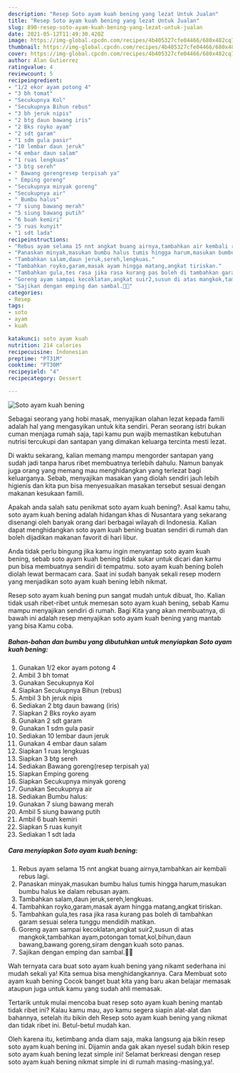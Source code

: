 ```yaml
---
description: "Resep Soto ayam kuah bening yang lezat Untuk Jualan"
title: "Resep Soto ayam kuah bening yang lezat Untuk Jualan"
slug: 890-resep-soto-ayam-kuah-bening-yang-lezat-untuk-jualan
date: 2021-05-12T11:49:30.420Z
image: https://img-global.cpcdn.com/recipes/4b405327cfe04466/680x482cq70/soto-ayam-kuah-bening-foto-resep-utama.jpg
thumbnail: https://img-global.cpcdn.com/recipes/4b405327cfe04466/680x482cq70/soto-ayam-kuah-bening-foto-resep-utama.jpg
cover: https://img-global.cpcdn.com/recipes/4b405327cfe04466/680x482cq70/soto-ayam-kuah-bening-foto-resep-utama.jpg
author: Alan Gutierrez
ratingvalue: 4
reviewcount: 5
recipeingredient:
- "1/2 ekor ayam potong 4"
- "3 bh tomat"
- "Secukupnya Kol"
- "Secukupnya Bihun rebus"
- "3 bh jeruk nipis"
- "2 btg daun bawang iris"
- "2 Bks royko ayam"
- "2 sdt garam"
- "1 sdm gula pasir"
- "10 lembar daun jeruk"
- "4 embar daun salam"
- "1 ruas lengkuas"
- "3 btg sereh"
- " Bawang gorengresep terpisah ya"
- " Emping goreng"
- "Secukupnya minyak goreng"
- "Secukupnya air"
- " Bumbu halus"
- "7 siung bawang merah"
- "5 siung bawang putih"
- "6 buah kemiri"
- "5 ruas kunyit"
- "1 sdt lada"
recipeinstructions:
- "Rebus ayam selama 15 nnt angkat buang airnya,tambahkan air kembali rebus lagi."
- "Panaskan minyak,masukan bumbu halus tumis hingga harum,masukan bumbu halus ke dalam rebusan ayam."
- "Tambahkan salam,daun jeruk,sereh,lengkuas."
- "Tambahkan royko,garam,masak ayam hingga matang,angkat tiriskan."
- "Tambahkan gula,tes rasa jika rasa kurang pas boleh di tambahkan garam sesuai selera tunggu mendidih matikan."
- "Goreng ayam sampai kecoklatan,angkat suir2,susun di atas mangkok,tambahkan ayam,potongan tomat,kol,bihun,daun bawang,bawang goreng,siram dengan kuah soto panas."
- "Sajikan dengan emping dan sambal.🙏😊"
categories:
- Resep
tags:
- soto
- ayam
- kuah

katakunci: soto ayam kuah 
nutrition: 214 calories
recipecuisine: Indonesian
preptime: "PT31M"
cooktime: "PT30M"
recipeyield: "4"
recipecategory: Dessert

---
```



![Soto ayam kuah bening](https://img-global.cpcdn.com/recipes/4b405327cfe04466/680x482cq70/soto-ayam-kuah-bening-foto-resep-utama.jpg)

Sebagai seorang yang hobi masak, menyajikan olahan lezat kepada famili adalah hal yang mengasyikan untuk kita sendiri. Peran seorang istri bukan cuman menjaga rumah saja, tapi kamu pun wajib memastikan kebutuhan nutrisi tercukupi dan santapan yang dimakan keluarga tercinta mesti lezat.

Di waktu  sekarang, kalian memang mampu mengorder santapan yang sudah jadi tanpa harus ribet membuatnya terlebih dahulu. Namun banyak juga orang yang memang mau menghidangkan yang terlezat bagi keluarganya. Sebab, menyajikan masakan yang diolah sendiri jauh lebih higienis dan kita pun bisa menyesuaikan masakan tersebut sesuai dengan makanan kesukaan famili. 



Apakah anda salah satu penikmat soto ayam kuah bening?. Asal kamu tahu, soto ayam kuah bening adalah hidangan khas di Nusantara yang sekarang disenangi oleh banyak orang dari berbagai wilayah di Indonesia. Kalian dapat menghidangkan soto ayam kuah bening buatan sendiri di rumah dan boleh dijadikan makanan favorit di hari libur.

Anda tidak perlu bingung jika kamu ingin menyantap soto ayam kuah bening, sebab soto ayam kuah bening tidak sukar untuk dicari dan kamu pun bisa membuatnya sendiri di tempatmu. soto ayam kuah bening boleh diolah lewat bermacam cara. Saat ini sudah banyak sekali resep modern yang menjadikan soto ayam kuah bening lebih nikmat.

Resep soto ayam kuah bening pun sangat mudah untuk dibuat, lho. Kalian tidak usah ribet-ribet untuk memesan soto ayam kuah bening, sebab Kamu mampu menyajikan sendiri di rumah. Bagi Kita yang akan membuatnya, di bawah ini adalah resep menyajikan soto ayam kuah bening yang mantab yang bisa Kamu coba.

<!--inarticleads1-->

##### Bahan-bahan dan bumbu yang dibutuhkan untuk menyiapkan Soto ayam kuah bening:

1. Gunakan 1/2 ekor ayam potong 4
1. Ambil 3 bh tomat
1. Gunakan Secukupnya Kol
1. Siapkan Secukupnya Bihun (rebus)
1. Ambil 3 bh jeruk nipis
1. Sediakan 2 btg daun bawang (iris)
1. Siapkan 2 Bks royko ayam
1. Gunakan 2 sdt garam
1. Gunakan 1 sdm gula pasir
1. Sediakan 10 lembar daun jeruk
1. Gunakan 4 embar daun salam
1. Siapkan 1 ruas lengkuas
1. Siapkan 3 btg sereh
1. Sediakan  Bawang goreng(resep terpisah ya)
1. Siapkan  Emping goreng
1. Siapkan Secukupnya minyak goreng
1. Gunakan Secukupnya air
1. Sediakan  Bumbu halus:
1. Gunakan 7 siung bawang merah
1. Ambil 5 siung bawang putih
1. Ambil 6 buah kemiri
1. Siapkan 5 ruas kunyit
1. Sediakan 1 sdt lada




<!--inarticleads2-->

##### Cara menyiapkan Soto ayam kuah bening:

1. Rebus ayam selama 15 nnt angkat buang airnya,tambahkan air kembali rebus lagi.
1. Panaskan minyak,masukan bumbu halus tumis hingga harum,masukan bumbu halus ke dalam rebusan ayam.
1. Tambahkan salam,daun jeruk,sereh,lengkuas.
1. Tambahkan royko,garam,masak ayam hingga matang,angkat tiriskan.
1. Tambahkan gula,tes rasa jika rasa kurang pas boleh di tambahkan garam sesuai selera tunggu mendidih matikan.
1. Goreng ayam sampai kecoklatan,angkat suir2,susun di atas mangkok,tambahkan ayam,potongan tomat,kol,bihun,daun bawang,bawang goreng,siram dengan kuah soto panas.
1. Sajikan dengan emping dan sambal.🙏😊




Wah ternyata cara buat soto ayam kuah bening yang nikamt sederhana ini mudah sekali ya! Kita semua bisa menghidangkannya. Cara Membuat soto ayam kuah bening Cocok banget buat kita yang baru akan belajar memasak ataupun juga untuk kamu yang sudah ahli memasak.

Tertarik untuk mulai mencoba buat resep soto ayam kuah bening mantab tidak ribet ini? Kalau kamu mau, ayo kamu segera siapin alat-alat dan bahannya, setelah itu bikin deh Resep soto ayam kuah bening yang nikmat dan tidak ribet ini. Betul-betul mudah kan. 

Oleh karena itu, ketimbang anda diam saja, maka langsung aja bikin resep soto ayam kuah bening ini. Dijamin anda gak akan nyesel sudah bikin resep soto ayam kuah bening lezat simple ini! Selamat berkreasi dengan resep soto ayam kuah bening nikmat simple ini di rumah masing-masing,ya!.

